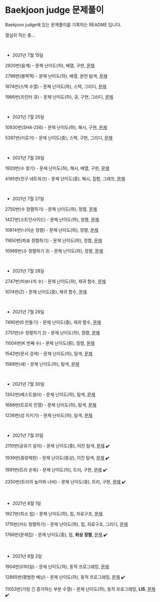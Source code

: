 # Baekjoon judge 문제풀이



Baekjoon judge에 있는 문제풀이를 기록하는 README 입니다.

열심히 하는 중...



<br/>

* 2021년 7월 15일

2920번(음계) - 문제 난이도(하), 배열, 구현, [문제](https://www.acmicpc.net/problem/2920) 

2798번(블랙잭) - 문제 난이도(하), 배열, 완전 탐색, [문제](https://www.acmicpc.net/problem/2798)

1874번(스택 수열) - 문제 난이도(하), 스택, 그리디, [문제](https://www.acmicpc.net/problem/1874)

1966번(프린터 큐) - 문제 난이도(하), 큐, 구현, 그리디, [문제](https://www.acmicpc.net/problem/1966)

<br/>

* 2021년 7월 25일

10930번(SHA-256) - 문제 난이도(하), 해시, 구현, [문제](https://www.acmicpc.net/problem/10930)

5397번(키로거) - 문제 난이도(중), 스택, 구현, 그리디, [문제](https://www.acmicpc.net/problem/5397)

<br/>

* 2021년 7월 26일

1920번(수 찾기) - 문제 난이도(하), 해시, 배열, 구현, [문제](https://www.acmicpc.net/problem/1920)

4195번(친구 네트워크) - 문제 난이도(중), 해시, 집합, 그래프, [문제](https://www.acmicpc.net/problem/4195)

<br/>



* 2021년 7월 27일

2750번(수 정렬하기) - 문제 난이도(하), 정렬, [문제](https://www.acmicpc.net/problem/2750)

1427번(소트인사이드) - 문제 난이도(하), 정렬, [문제](https://www.acmicpc.net/problem/1427) 

10814번(나이순 정렬) - 문제 난이도(하), 정렬, [문제](https://www.acmicpc.net/problem/10814)

11650번(좌표 정렬하기) - 문제 난이도(하), 정렬, [문제](https://www.acmicpc.net/problem/11650)

10989번(수 정렬하기 3) - 문제 난이도(하), 정렬, [문제](https://www.acmicpc.net/problem/10989)

<br/>

* 2021년 7월 28일

2747번(피보나치 수) - 문제 난이도(하), 재귀 함수, [문제](https://www.acmicpc.net/problem/2747)

1074번(Z) - 문제 난이도(중), 재귀 함수, [문제](https://www.acmicpc.net/problem/1074)

<br/>

* 2021년 7월 29일

7490번(0 만들기) - 문제 난이도(중), 재귀 함수, [문제](https://www.acmicpc.net/problem/7490)

2751번(수 정렬하기 2) - 문제 난이도(하), 정렬, [문제](https://www.acmicpc.net/problem/2751)

11004번(K 번째 수) - 문제 난이도(중), 정렬, [문제](https://www.acmicpc.net/problem/11004)

1543번(문서 검색) - 문제 난이도(하), 탐색, [문제](https://www.acmicpc.net/problem/1543)

1568번(새) - 문제 난이도(하), 탐색, [문제](https://www.acmicpc.net/problem/1568)

<br/>

* 2021년 7월 30일

1302번(베스트셀러) - 문제 난이도(하), 탐색, [문제](https://www.acmicpc.net/problem/1302)

1668번(트로피 진열) - 문제 난이도(하), 탐색, [문제](https://www.acmicpc.net/problem/1668)

1236번(성 지키기) - 문제 난이도(하), 탐색, [문제](https://www.acmicpc.net/problem/1236)

<br/>

* 2021년 7월 31일

2110번(공유기 설치) - 문제 난이도(중), 이진 탐색, [문제](https://www.acmicpc.net/problem/2110) :heavy_check_mark:

1939번(중량제한) - 문제 난이도(중상), 이진 탐색, [문제](https://www.acmicpc.net/problem/1939) :heavy_check_mark:

1991번(트리 순회) - 문제 난이도(하), 트리, 구현, [문제](https://www.acmicpc.net/problem/1991) :heavy_check_mark:

2250번(트리의 높이와 너비) - 문제 난이도(중), 트리, 구현, [문제](https://www.acmicpc.net/problem/2250) :heavy_check_mark:

 <br/>

* 2021년 8월 1일

1927번(최소 힙) - 문제 난이도(하), 힙, 자료구조, [문제](https://www.acmicpc.net/problem/1927)

1715번(카드 정렬하기) - 문제 난이도(하), 힙, 자료구조, 그리디, [문제](https://www.acmicpc.net/problem/1715)

1766번(문제집) - 문제 난이도(중), 힙, **위상 정렬**, [문제](https://www.acmicpc.net/problem/1766) :heavy_check_mark:

<br/>

* 2021년 8월 2일

1904번(01타일) - 문제 난이도(하), 동적 프로그래밍, [문제](https://www.acmicpc.net/problem/1904)

12865번(평범한 배낭) - 문제 난이도(하), 동적 프로그래밍, [문제](https://www.acmicpc.net/problem/12865) :heavy_check_mark:

11053번(가장 긴 증가하는 부분 수열) - 문제 난이도(하), 동적 프로그래밍, **LIS**, [문제](https://www.acmicpc.net/problem/11053) :heavy_check_mark:

<br/>
